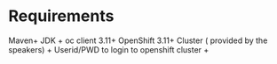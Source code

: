 # Requirements

Maven+
JDK +
oc client 3.11+
OpenShift 3.11+ Cluster ( provided by the speakers) +
Userid/PWD to login to openshift cluster +

